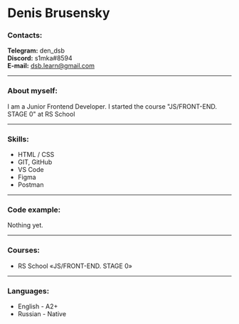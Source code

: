 # Denis Brusensky

### Contacts:

**Telegram:** den_dsb<br>
**Discord:** s1mka#8594<br>
**E-mail:** dsb.learn@gmail.com<br>

---

### About myself:

I am a Junior Frontend Developer. I started the course "JS/FRONT-END. STAGE 0" at RS School

---

### Skills:

- HTML / CSS
- GIT, GitHub
- VS Code
- Figma
- Postman

---

### Code example:

Nothing yet.

---

### Courses:

- RS School «JS/FRONT-END. STAGE 0»

---

### Languages:

- English - A2+
- Russian - Native

